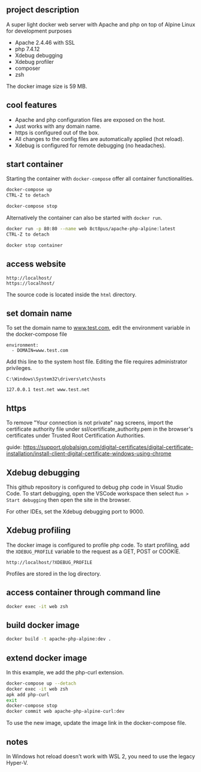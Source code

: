 ## project description

A super light docker web server with Apache and php on top of Alpine Linux for development purposes

- Apache 2.4.46 with SSL
- php 7.4.12
- Xdebug debugging
- Xdebug profiler
- composer
- zsh

The docker image size is 59 MB.

## cool features

- Apache and php configuration files are exposed on the host.
- Just works with any domain name.
- https is configured out of the box.
- All changes to the config files are automatically applied (hot reload).
- Xdebug is configured for remote debugging (no headaches).

## start container

Starting the container with `docker-compose` offer all container functionalities.

```bash
docker-compose up
CTRL-Z to detach

docker-compose stop
```

Alternatively the container can also be started with `docker run`.

```bash
docker run -p 80:80 --name web 8ct8pus/apache-php-alpine:latest
CTRL-Z to detach

docker stop container
```

## access website

    http://localhost/
    https://localhost/

The source code is located inside the `html` directory.

## set domain name

To set the domain name to www.test.com, edit the environment variable in the docker-compose file

    environment:
      - DOMAIN=www.test.com

Add this line to the system host file. Editing the file requires administrator privileges.

    C:\Windows\System32\drivers\etc\hosts

    127.0.0.1 test.net www.test.net

## https

To remove "Your connection is not private" nag screens, import the certificate authority file under ssl/certificate_authority.pem in the browser's certificates under Trusted Root Certification Authorities.

guide: https://support.globalsign.com/digital-certificates/digital-certificate-installation/install-client-digital-certificate-windows-using-chrome

## Xdebug debugging

This github repository is configured to debug php code in Visual Studio Code.
To start debugging, open the VSCode workspace then select `Run > Start debugging` then open the site in the browser.

For other IDEs, set the Xdebug debugging port to 9000.

## Xdebug profiling

The docker image is configured to profile php code.
To start profiling, add the `XDEBUG_PROFILE` variable to the request as a GET, POST or COOKIE.

    http://localhost/?XDEBUG_PROFILE

Profiles are stored in the log directory.

## access container through command line

```bash
docker exec -it web zsh
```

## build docker image

```bash
docker build -t apache-php-alpine:dev .
```

## extend docker image

In this example, we add the php-curl extension.

```bash
docker-compose up --detach
docker exec -it web zsh
apk add php-curl
exit
docker-compose stop
docker commit web apache-php-alpine-curl:dev
```

To use the new image, update the image link in the docker-compose file.

## notes

In Windows hot reload doesn't work with WSL 2, you need to use the legacy Hyper-V.

